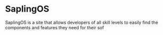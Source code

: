 # SaplingOS
SaplingOS is a site that allows developers of all skill levels to easily find the components and features they need for their sof
